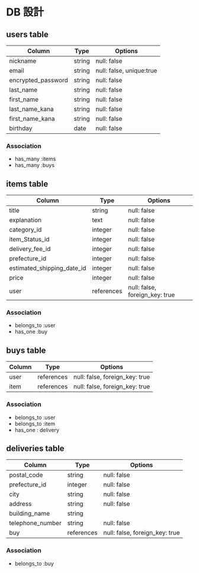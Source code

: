 # DB 設計

## users table

| Column             | Type                  | Options                  |
|--------------------|-----------------------|--------------------------|
| nickname           | string                | null: false              |
| email              | string                | null: false, unique:true |
| encrypted_password | string                | null: false              |
| last_name          | string                | null: false              |
| first_name         | string                | null: false              |
| last_name_kana     | string                | null: false              |
| first_name_kana    | string                | null: false              |
| birthday           | date                  | null: false              |

### Association

- has_many :items
- has_many :buys

## items table

| Column                     | Type       | Options                        |
|----------------------------|------------|--------------------------------|
| title                      | string     | null: false                    |
| explanation                | text       | null: false                    |
| category_id                | integer    | null: false                    |
| item_Status_id             | integer    | null: false                    |
| delivery_fee_id            | integer    | null: false                    |
| prefecture_id              | integer    | null: false                    |
| estimated_shipping_date_id | integer    | null: false                    |
| price                      | integer    | null: false                    |
| user                       | references | null: false, foreign_key: true |


### Association

- belongs_to :user
- has_one :buy

## buys table

| Column          | Type       | Options                        |
|-----------------|------------|--------------------------------|
| user            | references | null: false, foreign_key: true |
| item            | references | null: false, foreign_key: true |

### Association

- belongs_to :user
- belongs_to :item
- has_one : delivery


## deliveries table

| Column            | Type       | Options                         |
|-------------------|------------|---------------------------------|
| postal_code       | string     | null: false                     |
| prefecture_id     | integer    | null: false                     |
| city              | string     | null: false                     |
| address           | string     | null: false                     |
| building_name     | string     |                                 |
| telephone_number  | string     | null: false                     |
| buy               | references | null: false, foreign_key: true  |

### Association

- belongs_to :buy
